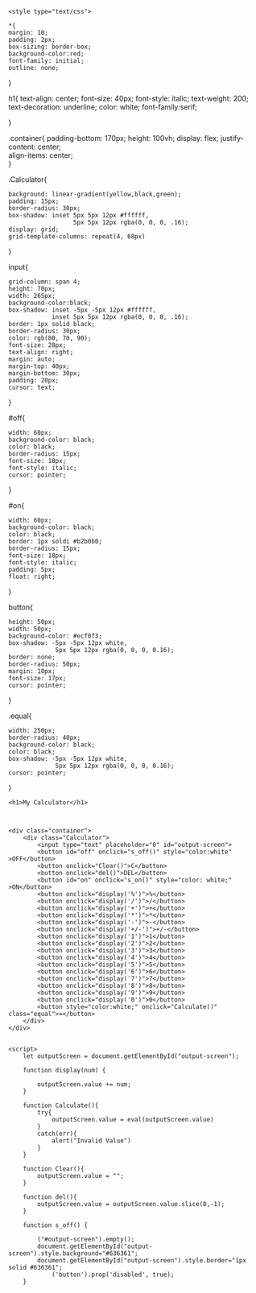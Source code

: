
<html>
<head>
	<meta charset="utf-8">
	<meta name="viewport" content="width=device-width, initial-scale=1">
	<title>Calculator</title>
	<script src="https://ajax.googleapis.com/ajax/libs/jquery/3.6.4/jquery.min.js"></script>

	<style type="text/css">
		
	*{
	margin: 10;
	padding: 2px;
	box-sizing: border-box;
	background-color:red;
	font-family: initial;
	outline: none;
}

h1{
	text-align: center;
	font-size: 40px;
	font-style: italic;
	text-weight: 200;
	text-decoration: underline;
	color: white;
	font-family:serif;
	
}

.container{
    padding-bottom: 170px;
	height: 100vh;
	display: flex;
	justify-content: center;            
	align-items: center;         
}

.Calculator{

	background: linear-gradient(yellow,black,green);
	padding: 15px;
	border-radius: 30px;
	box-shadow: inset 5px 5px 12px #ffffff,    
	                  5px 5px 12px rgba(0, 0, 0, .16);
	display: grid;
	grid-template-columns: repeat(4, 68px)
}

input{

	grid-column: span 4;
	height: 70px;
	width: 265px;
	background-color:black;
	box-shadow: inset -5px -5px 12px #ffffff, 
	            inset 5px 5px 12px rgba(0, 0, 0, .16);
	border: 1px solid black;
	border-radius: 30px;
	color: rgb(80, 70, 90);
	font-size: 28px;
	text-align: right;
	margin: auto;
	margin-top: 40px;
	margin-bottom: 30px;
	padding: 20px;
	cursor: text;
}

#off{

    width: 60px;
	background-color: black;
	color: black;
	border-radius: 15px;
	font-size: 18px;
	font-style: italic;
	cursor: pointer;
}

#on{

	width: 60px;
	background-color: black;
	color: black;
	border: 1px soldi #b2b0b0;
	border-radius: 15px;
	font-size: 18px;
	font-style: italic;
	padding: 5px;
	float: right;

}

button{

	height: 50px;
	width: 50px;
	background-color: #ecf0f3;
	box-shadow: -5px -5px 12px white,     
	             5px 5px 12px rgba(0, 0, 0, 0.16);
	border: none;
	border-radius: 50px;
	margin: 10px;
	font-size: 17px;
	cursor: pointer;
}

.equal{

	width: 250px;
	border-radius: 40px;
	background-color: black;
	color: black;
	box-shadow: -5px -5px 12px white,     
	             5px 5px 12px rgba(0, 0, 0, 0.16);
	cursor: pointer;             
}
	</style>

</head>
<body>

	<h1>My Calculator</h1>

	
     
	<div class="container">
		<div class="Calculator">
			<input type="text" placeholder="0" id="output-screen">
			<button id="off" onclick="s_off()" style="color:white" >OFF</button>
			<button onclick="Clear()">C</button>
			<button onclick="del()">DEL</button>
			<button id="on" onclick="s_on()" style="color: white;" >ON</button>
			<button onclick="display('%')">%</button>
			<button onclick="display('/')">/</button>
			<button onclick="display('+')">+</button>
			<button onclick="display('*')">*</button>
			<button onclick="display('-')">-</button>
			<button onclick="display('+/-')">+/-</button>
			<button onclick="display('1')">1</button>
			<button onclick="display('2')">2</button>
			<button onclick="display('3')">3</button>
			<button onclick="display('4')">4</button>
			<button onclick="display('5')">5</button>
			<button onclick="display('6')">6</button>
			<button onclick="display('7')">7</button>
			<button onclick="display('8')">8</button>
			<button onclick="display('9')">9</button>
			<button onclick="display('0')">0</button>
			<button style="color:white;" onclick="Calculate()" class="equal">=</button>
		</div>
	</div>


	<script>
		let outputScreen = document.getElementById("output-screen");

		function display(num) {
			
			outputScreen.value += num;
		}

		function Calculate(){
			try{
				outputScreen.value = eval(outputScreen.value)
			}
			catch(err){
				alert("Invalid Value")
			}
		}

		function Clear(){
			outputScreen.value = "";
		}

		function del(){
			outputScreen.value = outputScreen.value.slice(0,-1);
		}

		function s_off() {

			("#output-screen").empty();
			document.getElementById("output-screen").style.background="#636361";
			document.getElementById("output-screen").style.border="1px solid #636361";
		        ('button').prop('disabled', true);
		}

</script>




</body>
</html>
